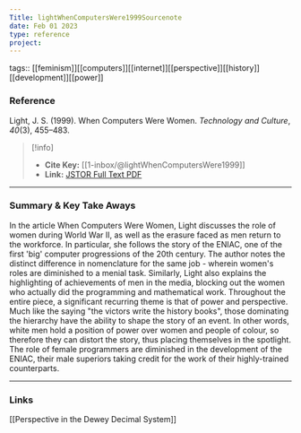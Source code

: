 ```yaml
---
Title: lightWhenComputersWere1999Sourcenote
date: Feb 01 2023
type: reference
project:
---
```

tags:: [[feminism]][[computers]][[internet]][[perspective]][[history]][[development]][[power]]

### Reference 

Light, J. S. (1999). When Computers Were Women. _Technology and Culture_, _40_(3), 455–483.


> [!info]
> - **Cite Key:** [[1-inbox/@lightWhenComputersWere1999]]
> - **Link:** [JSTOR Full Text PDF](file://C:\Users\regsg\Zotero\storage\UNB7JJWY\Light%20-%201999%20-%20When%20Computers%20Were%20Women.pdf)


---

### Summary & Key Take Aways

In the article When Computers Were Women, Light discusses the role of women during World War II, as well as the erasure faced as men return to the workforce. In particular, she follows the story of the ENIAC, one of the first 'big' computer progressions of the 20th century. The author notes the distinct difference in nomenclature for the same job - wherein women's roles are diminished to a menial task. Similarly, Light also explains the highlighting of achievements of men in the media, blocking out the women who actually did the programming and mathematical work.
	Throughout the entire piece, a significant recurring theme is that of power and perspective. Much like the saying "the victors write the history books", those dominating the hierarchy have the ability to shape the story of an event. In other words, white men hold a position of power over women and people of colour, so therefore they can distort the story, thus placing themselves in the spotlight. The role of female programmers are diminished in the development of the ENIAC, their male superiors taking credit for the work of their highly-trained counterparts.

---

### Links
[[Perspective in the Dewey Decimal System]]
